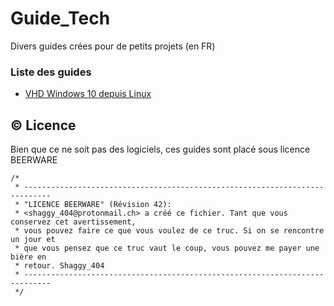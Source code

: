 # Guide_Tech
Divers guides crées pour de petits projets (en FR)

### Liste des guides
- [VHD Windows 10 depuis Linux](https://github.com/Shaggy404/Guide_Tech/blob/main/VHD%20Windows%2010%20depuis%20Linux.md)

## :copyright: Licence

Bien que ce ne soit pas des logiciels, ces guides sont placé sous licence BEERWARE

```
/*
 * ----------------------------------------------------------------------------
 * "LICENCE BEERWARE" (Révision 42):
 * <shaggy_404@protonmail.ch> a créé ce fichier. Tant que vous conservez cet avertissement,
 * vous pouvez faire ce que vous voulez de ce truc. Si on se rencontre un jour et
 * que vous pensez que ce truc vaut le coup, vous pouvez me payer une bière en
 * retour. Shaggy_404
 * ----------------------------------------------------------------------------
 */
 ```

